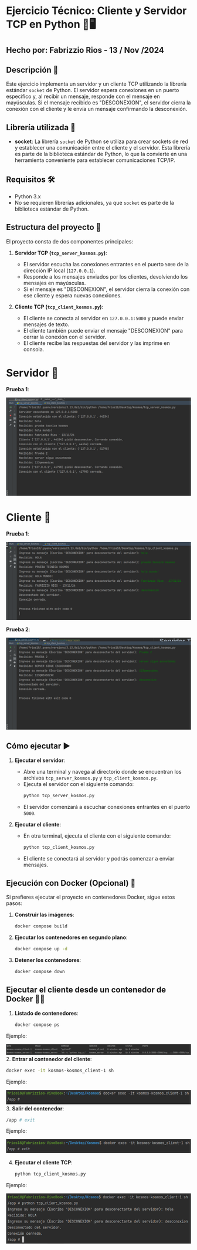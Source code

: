 # Ejercicio Técnico: Cliente y Servidor TCP en Python 🐍🖥️
## Hecho por: Fabrizzio Rios - 13 / Nov /2024 

## Descripción 📖

Este ejercicio implementa un servidor y un cliente TCP utilizando la librería estándar `socket` de Python. El servidor espera conexiones en un puerto específico y, al recibir un mensaje, responde con el mensaje en mayúsculas. Si el mensaje recibido es "DESCONEXION", el servidor cierra la conexión con el cliente y le envía un mensaje confirmando la desconexión.

## Librería utilizada 📕

- **socket**: La librería `socket` de Python se utiliza para crear sockets de red y establecer una comunicación entre el cliente y el servidor. Esta librería es parte de la biblioteca estándar de Python, lo que la convierte en una herramienta conveniente para establecer comunicaciones TCP/IP.

## Requisitos 🛠️

- Python 3.x
- No se requieren librerías adicionales, ya que `socket` es parte de la biblioteca estándar de Python.

## Estructura del proyecto 🩻

El proyecto consta de dos componentes principales:

1. **Servidor TCP (`tcp_server_kosmos.py`)**:
    - El servidor escucha las conexiones entrantes en el puerto `5000` de la dirección IP local (`127.0.0.1`).
    - Responde a los mensajes enviados por los clientes, devolviendo los mensajes en mayúsculas.
    - Si el mensaje es "DESCONEXION", el servidor cierra la conexión con ese cliente y espera nuevas conexiones.


2. **Cliente TCP (`tcp_client_kosmos.py`)**:
    - El cliente se conecta al servidor en `127.0.0.1:5000` y puede enviar mensajes de texto.
    - El cliente también puede enviar el mensaje "DESCONEXION" para cerrar la conexión con el servidor.
    - El cliente recibe las respuestas del servidor y las imprime en consola.
# Servidor 💾
**Prueba 1**:

![img_1.png](img_1.png)
# Cliente 💾

**Prueba 1**:

![img.png](img.png)

**Prueba 2**:

![img_2.png](img_2.png)

## Cómo ejecutar ▶️

1. **Ejecutar el servidor**:
   - Abre una terminal y navega al directorio donde se encuentran los archivos `tcp_server_kosmos.py` y `tcp_client_kosmos.py`.
   - Ejecuta el servidor con el siguiente comando:
     ```bash
     python tcp_server_kosmos.py
     ```
   - El servidor comenzará a escuchar conexiones entrantes en el puerto `5000`.


2. **Ejecutar el cliente**: 
   - En otra terminal, ejecuta el cliente con el siguiente comando:
     ```bash
     python tcp_client_kosmos.py
     ```
   - El cliente se conectará al servidor y podrás comenzar a enviar mensajes.

## Ejecución con Docker (Opcional) 🐳
Si prefieres ejecutar el proyecto en contenedores Docker, sigue estos pasos:
1. **Construir las imágenes**:
   ```bash
   docker compose build     
   ```
2. **Ejecutar los contenedores en segundo plano**:
   ```bash
   docker compose up -d     
   ```
3. **Detener los contenedores**:
   ```bash
   docker compose down
   ```
## Ejecutar el cliente desde un contenedor de Docker 🐳💾
1. **Listado de contenedores**:
   ```bash
   docker compose ps     
   ```

Ejemplo:

![img_3.png](img_3.png)
2. **Entrar al contenedor del cliente**:
   ```bash
   docker exec -it kosmos-kosmos_client-1 sh     
   ```

Ejemplo:

![img_4.png](img_4.png)
3. **Salir del contenedor**:
   ```bash
   /app # exit  
   ```
   
Ejemplo:

![img_6.png](img_6.png)

4. **Ejecutar el cliente TCP**:
   ```bash
   python tcp_client_kosmos.py 
   ```

Ejemplo:

![img_7.png](img_7.png)